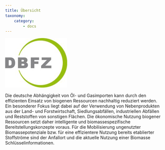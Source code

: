 ```yaml
---
title: Übersicht
taxonomy:
    category:
        - docs
---
```


![](dfbz.jpg?resize=200,200)

Die deutsche Abhängigkeit von Öl- und Gasimporten kann durch den effizienten Einsatz von biogenen Ressourcen nachhaltig reduziert werden. Ein besonderer Fokus liegt dabei auf der Verwendung von Nebenprodukten aus der Land- und Forstwirtschaft, Siedlungsabfällen, industriellen Abfällen und Reststoffen von sonstigen Flächen. Die ökonomische Nutzung biogener Ressourcen setzt daher intelligente und biomassespezifische Bereitstellungskonzepte voraus. Für die Mobilisierung ungenutzter Biomassepotenziale bzw. für eine effizientere Nutzung bereits etablierter Stoffströme sind der Anfallort und die aktuelle Nutzung einer Biomasse Schlüsselinformationen.